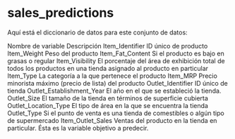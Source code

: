 # sales_predictions

Aquí está el diccionario de datos para este conjunto de datos:

Nombre de variable	Descripción
Item_Identifier	 ID único de producto
Item_Weight	Peso del producto
Item_Fat_Content	Si el producto es bajo en grasas o regular
Item_Visibility	El porcentaje del área de exhibición total de todos los productos en una tienda asignado al producto en particular
Item_Type	La categoría a la que pertenece el producto
Item_MRP	Precio minorista máximo (precio de lista) del producto
Outlet_Identifier	ID único de tienda
Outlet_Establishment_Year	El año en el que se estableció la tienda.
Outlet_Size	El tamaño de la tienda en términos de superficie cubierta
Outlet_Location_Type	El tipo de área en la que se encuentra la tienda
Outlet_Type	Si el punto de venta es una tienda de comestibles o algún tipo de supermercado
Item_Outlet_Sales	Ventas del producto en la tienda en particular. Ésta es la variable objetivo a predecir.
